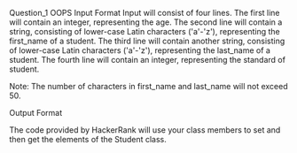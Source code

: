 Question_1 OOPS 
Input Format
Input will consist of four lines.
The first line will contain an integer, representing the age. The second line will contain a string, consisting of lower-case Latin characters ('a'-'z'), representing the first_name of a student.
The third line will contain another string, consisting of lower-case Latin characters ('a'-'z'), representing the last_name of a student.
The fourth line will contain an integer, representing the standard of student.

Note: The number of characters in first_name and last_name will not exceed 50.

Output Format

The code provided by HackerRank will use your class members to set and then get the elements of the Student class.

